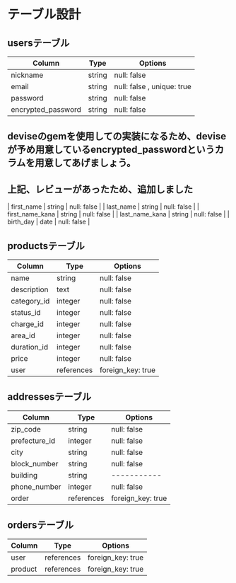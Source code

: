 # テーブル設計

## usersテーブル

|  Column             |  Type    |  Options                   |
|  ----------         |  ------  |  --------                  |
|  nickname           |  string  |  null: false               |
|  email              |  string  |  null: false , unique: true|
|  password           |  string  |  null: false               |
|  encrypted_password |  string  |  null: false               |
## deviseのgemを使用しての実装になるため、deviseが予め用意しているencrypted_passwordというカラムを用意してあげましょう。
## 上記、レビューがあったため、追加しました
|  first_name         |  string  |  null: false               |
|  last_name          |  string  |  null: false               |
|  first_name_kana    |  string  |  null: false               |
|  last_name_kana     |  string  |  null: false               |
|  birth_day          |  date    |  null: false               |

## productsテーブル

|  Column              |  Type        |  Options            |
|  ---------           |  ------      |  --------           |
|  name                |  string      |  null: false        |
|  description         |  text        |  null: false        |
|  category_id         |  integer     |  null: false        |
|  status_id           |  integer     |  null: false        |
|  charge_id           |  integer     |  null: false        |
|  area_id             |  integer     |  null: false        |
|  duration_id         |  integer     |  null: false        |
|  price               |  integer     |  null: false        |
|  user                |  references  |  foreign_key: true  |

## addressesテーブル

|  Column        |  Type        |  Options            |
|  ----------    |  ------      |  --------           |
|  zip_code      |  string      |  null: false        |
|  prefecture_id |  integer     |  null: false        |
|  city          |  string      |  null: false        |
|  block_number  |  string      |  null: false        |
|  building      |  string      |  -----------        |
|  phone_number  |  integer     |  null: false        |
|  order         |  references  |  foreign_key: true  |

## ordersテーブル

|  Column       |  Type        |  Options            |
|  ----------   |  ------      |  --------           |
|  user         |  references  |  foreign_key: true  |
|  product      |  references  |  foreign_key: true  |


